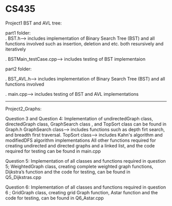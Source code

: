 # CS435
Project1 BST and AVL tree:

part1 folder:  
. BST.h--> includes implementation of Binary Search Tree (BST) and all functions involved such as insertion, deletion and etc. both resursively and iteratively 

. BSTMain_testCase.cpp--> includes testing of BST implementaion 


part2 folder: 

. BST_AVL.h--> includes implementation of Binary Search Tree (BST) and all functions involved 

. main.cpp--> includes testing of BST and AVL implementations 


_____________________________________________________________________

Project2_Graphs:

Question 3 and Question 4:
Implementation of undirectedGraph class, directedGraph class, GraphSearch class , and TopSort class can be found in Graph.h
GraphSearch class--> includes functions such as depth firt search, and breadth first traversal. 
TopSort class--> includes Kahn's algorithm and modifiedDFS algorithm implementations
All other functions required for creating undirected and directed graphs and a linked list, and the code required for testing can be found in main.cpp

Question 5:
Implementation of all classes and functions required in question 5; WeightedGraph class, creating complete weighted graph functions, Dijkstra’s function and the code for testing, can be found in Q5_Dijkstras.cpp

Question 6:
Implementation of all classes and functions required in question 6 ; GridGraph class, creating grid Graph function, Astar function and the code for testing, can be found in Q6_Astar.cpp
